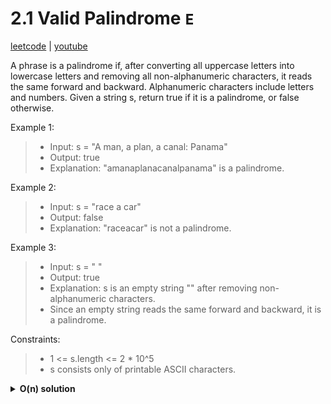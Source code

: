 # 2.1 Valid Palindrome `E`

[leetcode](https://leetcode.com/problems/valid-palindrome/) |
[youtube](https://www.youtube.com/watch?v=jJXJ16kPFWg)

A phrase is a palindrome if, after converting all uppercase letters into lowercase letters and removing all non-alphanumeric characters, it reads the same forward and backward. Alphanumeric characters include letters and numbers.
Given a string s, return true if it is a palindrome, or false otherwise.

Example 1:
> - Input: s = "A man, a plan, a canal: Panama"
> - Output: true
> - Explanation: "amanaplanacanalpanama" is a palindrome.

Example 2:
> - Input: s = "race a car"
> - Output: false
> - Explanation: "raceacar" is not a palindrome.

Example 3:
> - Input: s = " "
> - Output: true
> - Explanation: s is an empty string "" after removing non-alphanumeric characters.
> - Since an empty string reads the same forward and backward, it is a palindrome.

Constraints:
> - 1 <= s.length <= 2 * 10^5
> - s consists only of printable ASCII characters.

<details>
<summary><b>O(n) solution</b></summary>
	
- set s to a lowercase alpha-numeric string  
- init l and r pointers to 0 and s length - 1
- loop while l < r
  - return false if s[l] != s[r]
  - increment l and decrement r
- return true
	
```go
func IsPalindrome(s string) bool {
    reg, _ := regexp.Compile("[^a-zA-Z0-9]+") 
    s = reg.ReplaceAllString(s, "")
    s = strings.ToLower(s)
    l, r := 0, len(s)-1

    for l < r {
	if s[l] != s[r] { return false }
	l++; r--
    }

    return true
}
```
</details>
